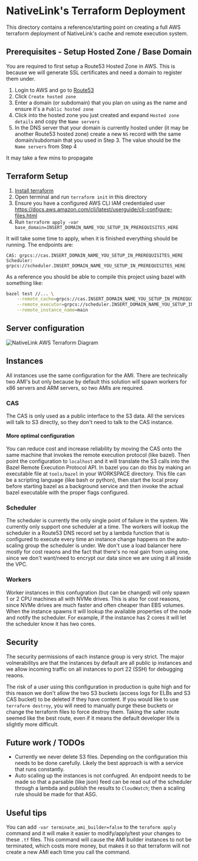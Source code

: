# NativeLink's Terraform Deployment
This directory contains a reference/starting point on creating a full AWS terraform deployment of NativeLink's cache and remote execution system.

## Prerequisites - Setup Hosted Zone / Base Domain
You are required to first setup a Route53 Hosted Zone in AWS. This is because we will generate SSL certificates and need a domain to register them under.

1. Login to AWS and go to [Route53](https://console.aws.amazon.com/route53/v2/hostedzones)
2. Click `Create hosted zone`
3. Enter a domain (or subdomain) that you plan on using as the name and ensure it's a `Public hosted zone`
4. Click into the hosted zone you just created and expand `Hosted zone details` and copy the `Name servers`
5. In the DNS server that your domain is currently hosted under (it may be another Route53 hosted zone) create a new `NS` record with the same domain/subdomain that you used in Step 3. The value should be the `Name servers` from Step 4

It may take a few mins to propagate

## Terraform Setup
1. [Install terraform](https://www.terraform.io/downloads)
2. Open terminal and run `terraform init` in this directory
3. Ensure you have a configured AWS CLI IAM credentialed user https://docs.aws.amazon.com/cli/latest/userguide/cli-configure-files.html
4. Run `terraform apply -var base_domain=INSERT_DOMAIN_NAME_YOU_SETUP_IN_PREREQUISITES_HERE`

It will take some time to apply, when it is finished everything should be running. The endpoints are:
```
CAS: grpcs://cas.INSERT_DOMAIN_NAME_YOU_SETUP_IN_PREREQUISITES_HERE
Scheduler: grpcs://scheduler.INSERT_DOMAIN_NAME_YOU_SETUP_IN_PREREQUISITES_HERE
```

As a reference you should be able to compile this project using bazel with something like:
```sh
bazel test //... \
    --remote_cache=grpcs://cas.INSERT_DOMAIN_NAME_YOU_SETUP_IN_PREREQUISITES_HERE \
    --remote_executor=grpcs://scheduler.INSERT_DOMAIN_NAME_YOU_SETUP_IN_PREREQUISITES_HERE \
    --remote_instance_name=main
```

## Server configuration
![NativeLink AWS Terraform Diagram](https://user-images.githubusercontent.com/1831202/176286845-ff683266-3f23-489c-b58a-3eda49e484be.png)

## Instances
All instances use the same configuration for the AMI. There are technically two AMI's but only because by default this solution will spawn workers for x86 servers and ARM servers, so two AMIs are required.

### CAS
The CAS is only used as a public interface to the S3 data. All the services will talk to S3 directly, so they don't need to talk to the CAS instance.

#### More optimal configuration
You can reduce cost and increase reliability by moving the CAS onto the same machine that invokes the remote execution protocol (like bazel). Then point the configuration to `localhost` and it will translate the S3 calls into the Bazel Remote Execution Protocol API.
In bazel you can do this by making an executable file at `tools/bazel` in your WORKSPACE directory. This file can be a scripting language (like bash or python), then start the local proxy before starting bazel as a background service and then invoke the actual bazel executable with the proper flags configured.

### Scheduler
The scheduler is currently the only single point of failure in the system. We currently only support one scheduler at a time.
The workers will lookup the scheduler in a Route53 DNS record set by a lambda function that is configured to execute every time an instance change happens on the auto-scaling group the scheduler is under.
We don't use a load balancer here mostly for cost reaons and the fact that there's no real gain from using one, since we don't want/need to encrypt our data since we are using it all inside the VPC.

### Workers
Worker instances in this confugration (but can be changed) will only spawn 1 or 2 CPU machines all with NVMe drives. This is also for cost reasons, since NVMe drives are much faster and often cheaper than EBS volumes.
When the instance spawns it will lookup the available properties of the node and notify the scheduler. For example, if the instance has 2 cores it will let the scheduler know it has two cores.

## Security
The security permissions of each instance group is very strict. The major volnerabilitys are that the instances by default are all public ip instances and we allow incoming traffic on all instances to port 22 (SSH) for debugging reaons.

The risk of a user using this configuration in production is quite high and for this reason we don't allow the two S3 buckets (access logs for ELBs and S3 CAS bucket) to be deleted if they have content.
If you would like to use `terraform destroy`, you will need to manually purge these buckets or change the terraform files to force destroy them.
Taking the safer route seemed like the best route, even if it means the default developer life is slightly more difficult.

## Future work / TODOs
* Currently we never delete S3 files. Depending on the configuration this needs to be done carefully. Likely the best approach is with a service that runs constantly.
* Auto scaling up the instances is not confugred. An endpoint needs to be made so that a parsable (like json) feed can be read out of the scheduler through a lambda and publish the results to `CloudWatch`; then a scaling rule should be made for that ASG.

## Useful tips
You can add `-var terminate_ami_builder=false` to the `teraform apply` command and it will make it easier to modify/apply/test your changes to these `.tf` files.
This command will cause the AMI builder instances to not be terminated, which costs more money, but makes it so that terraform will not create a new AMI each time you call the command.
